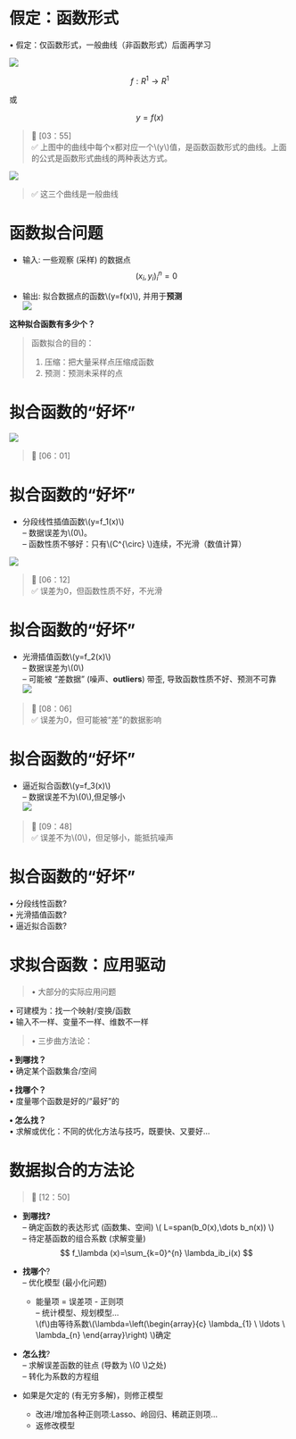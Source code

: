 # 假定：函数形式 

• 假定：仅函数形式，一般曲线（非函数形式）后面再学习

![](../assets/5.PNG)  

$$
f:R^1 \rightarrow R^1
$$

或

$$
y=f(x)
$$

> &#x1F50E; [03：55]  
> &#x2705; 上图中的曲线中每个x都对应一个\\(y\\)值，是函数函数形式的曲线。上面的公式是函数形式曲线的两种表达方式。  

![](../assets/6.PNG)  

> &#x2705; 这三个曲线是一般曲线  

# 函数拟合问题  
- 输入: 一些观察 (采样) 的数据点
$$
(x_i,y_i)^n_i=0
$$
 
- 输出: 拟合数据点的函数\\(y=f(x)\\), 并用于**预测**  
![](../assets/数据-1.png)

**这种拟合函数有多少个？**
> 函数拟合的目的：  
> 1. 压缩：把大量采样点压缩成函数
> 2. 预测：预测未采样的点  

# 拟合函数的“好坏”  
![](../assets/数据-2.png)  

> &#x1F50E; [06：01]  
 
# 拟合函数的“好坏”    
- 分段线性插值函数\\(y=f_1(x)\\)     
– 数据误差为\\(0\\)。  
– 函数性质不够好：只有\\(C^{\circ} \\)连续，不光滑（数值计算）  

![](../assets/7.PNG)  

> &#x1F50E; [06：12]  
> &#x2705; 误差为0，但函数性质不好，不光滑

# 拟合函数的“好坏”  
- 光滑插值函数\\(y=f_2(x)\\)   
– 数据误差为\\(0\\)  
– 可能被 “差数据” (噪声、**outliers**) 带歪, 导致函数性质不好、预测不可靠  
![](../assets/8.PNG)    

> &#x1F50E; [08：06]  
> &#x2705; 误差为0，但可能被“差”的数据影响  

# 拟合函数的“好坏”  
- 逼近拟合函数\\(y=f_3(x)\\)   
– 数据误差不为\\(0\\),但足够小  
![](../assets/数据-3.png)  

> &#x1F50E; [09：48]  
> &#x2705; 误差不为\\(0\\)，但足够小，能抵抗噪声  

# 拟合函数的“好坏”

• 分段线性函数?    
• 光滑插值函数?    
• 逼近拟合函数?  

# 求拟合函数：应用驱动
 
> • 大部分的实际应用问题 

• 可建模为：找一个映射/变换/函数     
• 输入不一样、变量不一样、维数不一样   

> • 三步曲方法论：  

**• 到哪找？**  
• 确定某个函数集合/空间  

**• 找哪个？**  
• 度量哪个函数是好的/“最好”的   

**• 怎么找？**  
• 求解或优化：不同的优化方法与技巧，既要快、又要好…   

# 数据拟合的方法论   

> &#x1F50E; [12：50]  

- **到哪找?**  
– 确定函数的表达形式 (函数集、空间) \\(
L=span(b_0(x),\dots b_n(x)) \\)   
– 待定基函数的组合系数 (求解变量) 
$$
f_\lambda (x)=\sum_{k=0}^{n} \lambda_ib_i(x)
$$  

- **找哪个**?    
– 优化模型 (最小化问题)    
  - 能量项 = 误差项 - 正则项   
– 统计模型、规划模型...  
\\(f\\)由等待系数\\(\lambda=\left(\begin{array}{c}
\lambda_{1} \\
\ldots \\
\lambda_{n}
\end{array}\right) \\)确定   

- **怎么找**?   
– 求解误差函数的驻点 (导数为 \\(0 \\)之处)   
– 转化为系数的方程组  
- 如果是欠定的 (有无穷多解)，则修正模型     
  - 改进/增加各种正则项:Lasso、岭回归、稀疏正则项…
  - 返修改模型


